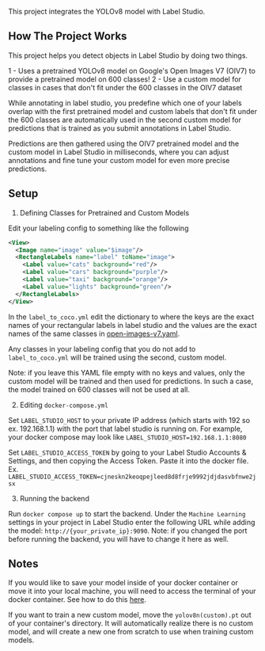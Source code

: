 This project integrates the YOLOv8 model with Label Studio.


## How The Project Works

This project helps you detect objects in Label Studio by doing two things.

1 - Uses a pretrained YOLOv8 model on Google's Open Images V7 (OIV7) to provide a pretrained model on 600 classes!
2 - Use a custom model for classes in cases that don't fit under the 600 classes in the OIV7 dataset

While annotating in label studio, you predefine which one of your labels overlap with the first pretrained model and custom labels that don't fit under the 600 classes are automatically used in the second custom model for predictions that is trained as you submit annotations in Label Studio. 

Predictions are then gathered using the OIV7 pretrained model and the custom model in Label Studio in milliseconds, where you can adjust annotations and fine tune your custom model for even more precise predictions. 


## Setup

1. Defining Classes for Pretrained and Custom Models

Edit your labeling config to something like the following

```xml
<View>
  <Image name="image" value="$image"/>
  <RectangleLabels name="label" toName="image">
    <Label value="cats" background="red"/>
    <Label value="cars" background="purple"/>
    <Label value="taxi" background="orange"/>
    <Label value="lights" background="green"/>
  </RectangleLabels>
</View>
```

In the `label_to_coco.yml` edit the dictionary to where the keys are the exact names of your rectangular labels in label studio and the values are the exact names of the same classes in [open-images-v7.yaml](https://github.com/ultralytics/ultralytics/blob/main/ultralytics/cfg/datasets/open-images-v7.yaml).

Any classes in your labeling config that you do not add to `label_to_coco.yml` will be trained using the second, custom model.

Note: if you leave this YAML file empty with no keys and values, only the custom model will be trained and then used for predictions. In such a case, the model trained on 600 classes will not be used at all.

2. Editing `docker-compose.yml`

Set `LABEL_STUDIO_HOST` to your private IP address (which starts with 192 so ex. 192.168.1.1) with the port that label studio is running on. For example, your docker compose may look like `LABEL_STUDIO_HOST=192.168.1.1:8080`

Set `LABEL_STUDIO_ACCESS_TOKEN` by going to your Label Studio Accounts & Settings, and then copying the Access Token. Paste it into the docker file. Ex. `LABEL_STUDIO_ACCESS_TOKEN=cjneskn2keoqpejleed8d8frje9992jdjdasvbfnwe2jsx`

3. Running the backend

Run `docker compose up` to start the backend. Under the `Machine Learning` settings in your project in Label Studio enter the following URL while adding the model: `http://{your_private_ip}:9090`. Note: if you changed the port before running the backend, you will have to change it here as well. 



## Notes

If you would like to save your model inside of your docker container or move it into your local machine, you will need to access the terminal of your docker container. See how to do this [here](https://stackoverflow.com/a/30173220).

If you want to train a new custom model, move the `yolov8n(custom).pt` out of your container's directory. It will automatically realize there is no custom model, and will create a new one from scratch to use when training custom models. 